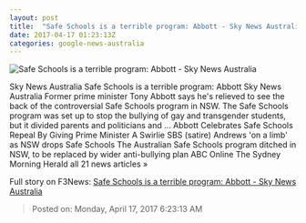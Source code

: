 ```yaml
---
layout: post
title:  "Safe Schools is a terrible program: Abbott - Sky News Australia"
date: 2017-04-17 01:23:13Z
categories: google-news-australia
---
```


![Safe Schools is a terrible program: Abbott - Sky News Australia](http://www.skynews.com.au/content/dam/skynews/news/politics/state/2017/04/17/skynews_866709648.jpg/_jcr_content/renditions/skynews.img.1200.1006.jpeg)

Sky News Australia Safe Schools is a terrible program: Abbott Sky News Australia Former prime minister Tony Abbott says he's relieved to see the back of the controversial Safe Schools program in NSW. The Safe Schools program was set up to stop the bullying of gay and transgender students, but it divided parents and politicians and ... Abbott Celebrates Safe Schools Repeal By Giving Prime Minister A Swirlie SBS (satire) Andrews 'on a limb' as NSW drops Safe Schools The Australian Safe Schools program ditched in NSW, to be replaced by wider anti-bullying plan ABC Online The Sydney Morning Herald all 21 news articles »


Full story on F3News: [Safe Schools is a terrible program: Abbott - Sky News Australia](http://www.f3nws.com/n/zvBDEH)

> Posted on: Monday, April 17, 2017 6:23:13 AM
